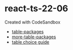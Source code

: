 # react-ts-22-06
Created with CodeSandbox

- [table-packages](https://www.inapps.net/top-10-react-table-libraries/)
- [more-table-packages](https://ui-lib.com/blog/reactjs-table-libraries/)
- [table choice guide](https://flatlogic.com/blog/react-table-guide-and-best-react-table-examples/)
